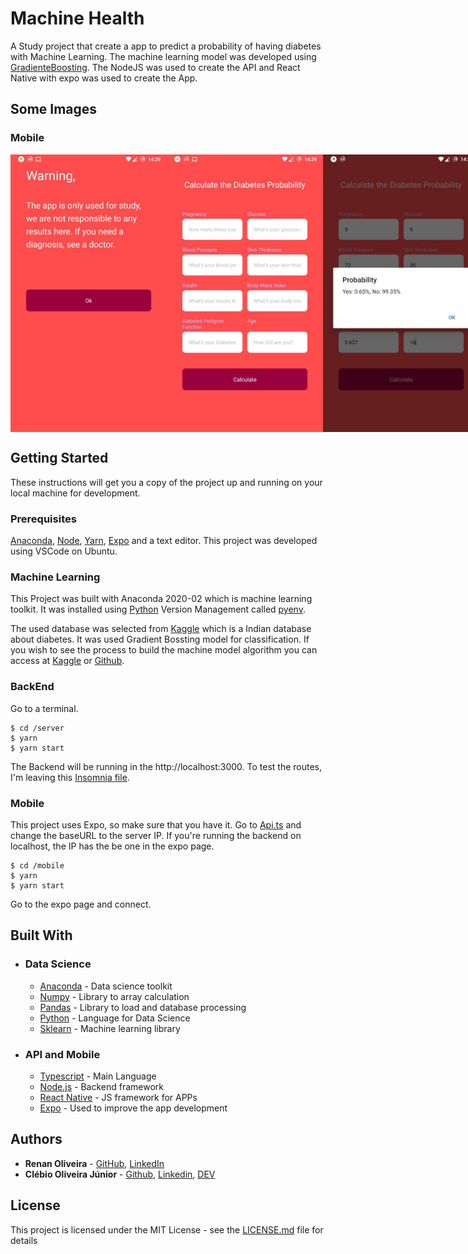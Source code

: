 # Machine Health
A Study project that create a app to predict a probability of having diabetes with Machine Learning. The machine learning model was developed using [GradienteBoosting](https://scikit-learn.org/stable/modules/generated/sklearn.ensemble.GradientBoostingClassifier.html). The NodeJS was used to create the API and React Native with expo was used to create the App.

## Some Images

### Mobile
<div align="center">
  <div style="display: flex; flex-direction: 'row'; align-items: 'center';">
    <img alt="initialPage" src="https://github.com/lmaoclost/Machine-Health/blob/master/.github/initialPage.jpg" width="250px">
    <img alt="diabetesForm" src="https://github.com/lmaoclost/Machine-Health/blob/master/.github/diabetesForm.jpg" width="250px">
    <img alt="diabetesResult" src="https://github.com/lmaoclost/Machine-Health/blob/master/.github/diabetesResult.jpg" width="250px">
  </div>
</div>

## Getting Started

These instructions will get you a copy of the project up and running on your local machine for development.

### Prerequisites

[Anaconda](https://www.anaconda.com/products/individual), [Node](https://nodejs.org/en/download/), [Yarn](https://classic.yarnpkg.com/en/docs/install#debian-stable), [Expo](https://docs.expo.io/get-started/installation/) and a text editor. This project was developed using VSCode on Ubuntu.

### Machine Learning
This Project was built with Anaconda 2020-02 which is machine learning toolkit. It was installed using [Python](https://www.python.org/) Version Management called [pyenv](https://github.com/pyenv/pyenv).

The used database was selected from [Kaggle](https://www.kaggle.com/uciml/pima-indians-diabetes-database) which is a Indian database about diabetes. It was used Gradient Bossting model for classification. If you wish to see the process to build the machine model algorithm you can access at [Kaggle](https://www.kaggle.com/juniorcl/diabetesclassification-tunedgradientboosting-90) or [Github](https://github.com/juniorcl/diabetes-prediction).



### BackEnd
Go to a terminal.
```
$ cd /server
$ yarn
$ yarn start
```

The Backend will be running in the http://localhost:3000. To test the routes, I'm leaving this [Insomnia file](Insomnia_2020-08-21.json).

### Mobile

This project uses Expo, so make sure that you have it. Go to [Api.ts](https://github.com/lmaoclost/Machine-Health/blob/master/mobile/src/services/api.ts) and change the baseURL to the server IP. If you're running the backend on localhost, the IP has the be one in the expo page.
```
$ cd /mobile
$ yarn
$ yarn start
```
Go to the expo page and connect.

## Built With

* ### Data Science
    * [Anaconda](https://www.anaconda.com/products/individual) - Data science toolkit
    * [Numpy](https://numpy.org/) - Library to array calculation
    * [Pandas](https://pandas.pydata.org/) - Library to load and database processing
    * [Python](https://www.python.org/) - Language for Data Science
    * [Sklearn](https://scikit-learn.org/stable/index.html) - Machine learning library

* ### API and Mobile
    * [Typescript](https://devdocs.io/typescript/) - Main Language
    * [Node.js](https://nodejs.org/en/) - Backend framework
    * [React Native](https://facebook.github.io/react-native/) - JS framework for APPs
    * [Expo](https://expo.io/) - Used to improve the app development

## Authors
* **Renan Oliveira** - [GitHub](https://github.com/lmaoclost), [LinkedIn](https://www.linkedin.com/in/renansmoliveira/)
* **Clébio Oliveira Júnior** - [Github](https://www.github.com/juniorcl), [Linkedin](https://www.linkedin.com/in/clebiojunior), [DEV](https://www.dev.to/juniorcl)

## License
This project is licensed under the MIT License - see the [LICENSE.md](LICENSE.md) file for details